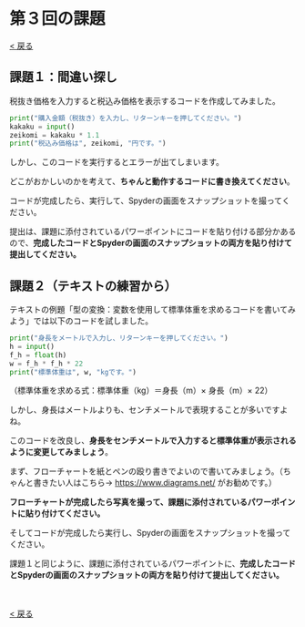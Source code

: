 # 第３回の課題

[< 戻る](../)



## 課題１：間違い探し

税抜き価格を入力すると税込み価格を表示するコードを作成してみました。

```python
print("購入金額（税抜き）を入力し、リターンキーを押してください。")
kakaku = input()
zeikomi = kakaku * 1.1
print("税込み価格は", zeikomi, "円です。")
```

しかし、このコードを実行するとエラーが出てしまいます。

どこがおかしいのかを考えて、**ちゃんと動作するコードに書き換えてください**。

コードが完成したら、実行して、Spyderの画面をスナップショットを撮ってください。

提出は、課題に添付されているパワーポイントにコードを貼り付ける部分かあるので、**完成したコードとSpyderの画面のスナップショットの両方を貼り付けて提出してください。**



## 課題２（テキストの練習から）

テキストの例題「型の変換：変数を使用して標準体重を求めるコードを書いてみよう」では以下のコードを試しました。

```python
print("身長をメートルで入力し、リターンキーを押してください。")
h = input()
f_h = float(h)
w = f_h * f_h * 22
print("標準体重は", w, "kgです。")
```

（標準体重を求める式：標準体重（kg）＝身長（m）× 身長（m）× 22）

しかし、身長はメートルよりも、センチメートルで表現することが多いですよね。

このコードを改良し、**身長をセンチメートルで入力すると標準体重が表示されるように変更してみましょう**。

まず、フローチャートを紙とペンの殴り書きでよいので書いてみましょう。（ちゃんと書きたい人はこちら→ https://www.diagrams.net/  がお勧めです。）

**フローチャートが完成したら写真を撮って、課題に添付されているパワーポイントに貼り付けてください。**

そしてコードが完成したら実行し、Spyderの画面をスナップショットを撮ってください。

課題１と同じように、課題に添付されているパワーポイントに、**完成したコードとSpyderの画面のスナップショットの両方を貼り付けて提出してください。**

　

[< 戻る](../)
